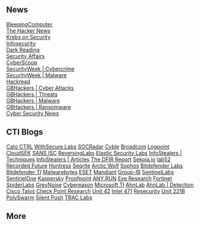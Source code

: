 ## News
[BleepingComputer](https://www.bleepingcomputer.com/feed/)<br>
[The Hacker News](https://feeds.feedburner.com/TheHackersNews)<br>
[Krebs on Security](https://krebsonsecurity.com/feed/)<br>
[Infosecurity](http://www.infosecurity-magazine.com/rss/news/)<br>
[Dark Reading](https://www.darkreading.com/rss.xml)<br>
[Security Affairs](https://securityaffairs.com/category/security/feed)<br>
[CyberScoop](https://cyberscoop.com/news/threats/feed/)<br>
[SecurityWeek | Cybercrime](https://www.securityweek.com/category/cybercrime/feed/)<br>
[SecurityWeek | Malware](https://www.securityweek.com/category/malware-cyber-threats/feed/)<br>
[Hackread](https://hackread.com/category/security/feed/)<br>
[GBHackers | Cyber Attacks](http://gbhackers.com/category/cyber-attack/feed)<br>
[GBHackers | Threats](https://gbhackers.com/category/threatsattacks/feed)<br>
[GBHackers | Malware](https://gbhackers.com/category/malware/feed)<br>
[GBHackers | Ransomware](https://gbhackers.com/category/ransome/feed)<br>
[Cyber Security News](https://cybersecuritynews.com/feed/)<br>

## CTI Blogs
[Cato CTRL](https://www.catonetworks.com/blog/category/cato-ctrl/feed)
[WithSecure Labs](https://rss.app/feeds/CcWy6Rf53K8em1yp.xml)
[SOCRadar](https://rss.app/feeds/OIBWrjqdXF46RxDG.xml)
[Cyble](https://cyble.com/feed/)
[Broadcom](https://sed-cms.broadcom.com/rss/v1/blogs/rss.xml/221)
[Logpoint](https://www.logpoint.com/en/blog/feed/)
[CloudSEK](https://www.cloudsek.com/blog/rss.xml)
[SANS ISC](https://isc.sans.edu/dailypodcast.xml)
[ReversingLabs](https://www.reversinglabs.com/blog/tag/threat-research/rss.xml)
[Elastic Security Labs](https://www.elastic.co/security-labs/rss/feed.xml)
[InfoStealers | Techniques](https://www.infostealers.com/info-stealers-techniques/feed/)
[InfoStealers | Articles](https://www.infostealers.com/learn-info-stealers/feed/)
[The DFIR Report](https://thedfirreport.com/feed/)
[Sekoia.io](https://blog.sekoia.io/feed/)
[lab52](https://lab52.io/blog/feed/)
[Recorded Future](https://www.recordedfuture.com/feed/)
[Huntress](https://feeds.feedburner.com/huntress/KnptRVEsrIS)
[Seqrite](https://feeds.feedburner.com/seqrite/0csnwzgymnj)
[Arctic Wolf](https://arcticwolf.com/resources/category/blog/feed/)
[Sophos](https://news.sophos.com/en-us/category/threat-research/feed/)
[Bitdefender Labs](https://www.bitdefender.com/nuxt/api/en-us/rss/labs/)
[Bitdefender TI](https://www.bitdefender.com/nuxt/api/en-us/rss/businessinsights/threat-intelligence/)
[Malwarebytes](https://blog.malwarebytes.com/feed/)
[ESET](https://www.welivesecurity.com/en/rss/feed/)
[Mandiant](https://feeds.feedburner.com/threatintelligence/pvexyqv7v0v)
[Group-IB](https://blog.group-ib.com/rss.xml)
[SentinelLabs](https://www.sentinelone.com/labs/feed/)
[SentinelOne](https://www.sentinelone.com/blog/category/from-the-front-lines/feed)
[Kaspersky](https://securelist.com/feed/)
[Proofpoint](https://www.proofpoint.com/us/rss.xml)
[ANY.RUN](https://any.run/cybersecurity-blog/feed)
[Eye Research](https://research.eye.security/feed/)
[Fortinet](https://feeds.fortinet.com/fortinet/blog/threat-research)
[SpiderLabs](https://www.trustwave.com/en-us/resources/blogs/spiderlabs-blog/rss.xml)
[GreyNoise](https://www.greynoise.io/blog/rss.xml)
[Cybereason](https://www.cybereason.com/blog/rss.xml)
[Microsoft TI](https://www.microsoft.com/en-us/security/blog/topic/threat-intelligence/feed/)
[AhnLab](https://asec.ahnlab.com/en/feed/)
[AhnLab | Detection](https://asec.ahnlab.com/en/category/detection-en/feed/)
[Cisco Talos](https://blog.talosintelligence.com/feed/)
[Check Point Research](https://research.checkpoint.com/feed/)
[Unit 42](http://feeds.feedburner.com/Unit42)
[Intel 471](https://intel471.com/blog/feed)
[Resecurity](https://www.resecurity.com/feed)
[Unit 221B](https://blog.unit221b.com/dont-read-this-blog/rss.xml)
[PolySwarm](https://blog.polyswarm.io/rss.xml)
[Silent Push](https://www.silentpush.com/category/blog/feed/)
[TRAC Labs](https://medium.com/feed/@traclabs_)

## More
